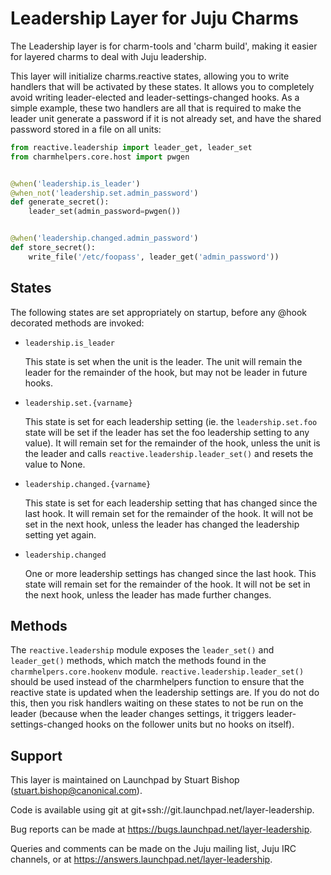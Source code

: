 # Leadership Layer for Juju Charms

The Leadership layer is for charm-tools and 'charm build', making it
easier for layered charms to deal with Juju leadership.

This layer will initialize charms.reactive states, allowing you to
write handlers that will be activated by these states. It allows you
to completely avoid writing leader-elected and leader-settings-changed
hooks. As a simple example, these two handlers are all that is required
to make the leader unit generate a password if it is not already set,
and have the shared password stored in a file on all units:

```python
from reactive.leadership import leader_get, leader_set
from charmhelpers.core.host import pwgen


@when('leadership.is_leader')
@when_not('leadership.set.admin_password')
def generate_secret():
    leader_set(admin_password=pwgen())


@when('leadership.changed.admin_password')
def store_secret():
    write_file('/etc/foopass', leader_get('admin_password'))
```


## States

The following states are set appropriately on startup, before any @hook
decorated methods are invoked:

* `leadership.is_leader`

  This state is set when the unit is the leader. The unit will remain
  the leader for the remainder of the hook, but may not be leader in
  future hooks.

* `leadership.set.{varname}`

  This state is set for each leadership setting (ie. the
  `leadership.set.foo` state will be set if the leader has set
  the foo leadership setting to any value). It will remain
  set for the remainder of the hook, unless the unit is the leader
  and calls `reactive.leadership.leader_set()` and resets the value
  to None.

* `leadership.changed.{varname}`

  This state is set for each leadership setting that has changed
  since the last hook. It will remain set for the remainder of the
  hook. It will not be set in the next hook, unless the leader has
  changed the leadership setting yet again.

* `leadership.changed`

  One or more leadership settings has changed since the last hook.
  This state will remain set for the remainder of the hook. It will
  not be set in the next hook, unless the leader has made further
  changes.


## Methods

The `reactive.leadership` module exposes the `leader_set()` and
`leader_get()` methods, which match the methods found in the
`charmhelpers.core.hookenv` module. `reactive.leadership.leader_set()`
should be used instead of the charmhelpers function to ensure that
the reactive state is updated when the leadership settings are. If you
do not do this, then you risk handlers waiting on these states to not
be run on the leader (because when the leader changes settings, it 
triggers leader-settings-changed hooks on the follower units but
no hooks on itself).


## Support

This layer is maintained on Launchpad by
Stuart Bishop (stuart.bishop@canonical.com).

Code is available using git at git+ssh://git.launchpad.net/layer-leadership.

Bug reports can be made at https://bugs.launchpad.net/layer-leadership.

Queries and comments can be made on the Juju mailing list, Juju IRC
channels, or at https://answers.launchpad.net/layer-leadership.
